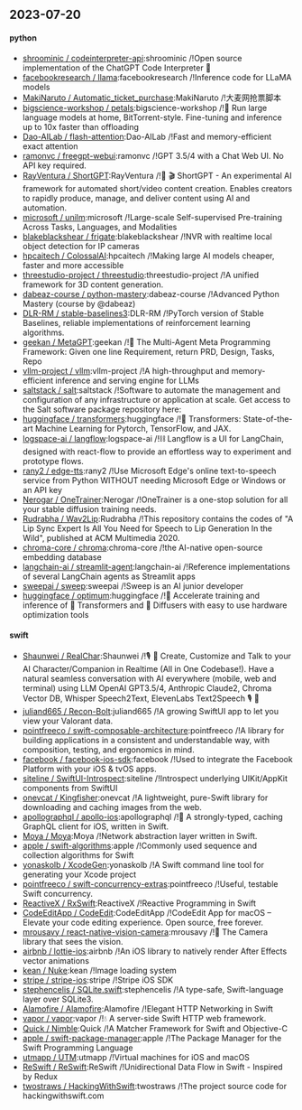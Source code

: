 ## 2023-07-20

#### python
* [shroominic / codeinterpreter-api](https://github.com/shroominic/codeinterpreter-api):shroominic /!Open source implementation of the ChatGPT Code Interpreter
👾
* [facebookresearch / llama](https://github.com/facebookresearch/llama):facebookresearch /!Inference code for LLaMA models
* [MakiNaruto / Automatic_ticket_purchase](https://github.com/MakiNaruto/Automatic_ticket_purchase):MakiNaruto /!大麦网抢票脚本
* [bigscience-workshop / petals](https://github.com/bigscience-workshop/petals):bigscience-workshop /!🌸
Run large language models at home, BitTorrent-style. Fine-tuning and inference up to 10x faster than offloading
* [Dao-AILab / flash-attention](https://github.com/Dao-AILab/flash-attention):Dao-AILab /!Fast and memory-efficient exact attention
* [ramonvc / freegpt-webui](https://github.com/ramonvc/freegpt-webui):ramonvc /!GPT 3.5/4 with a Chat Web UI. No API key required.
* [RayVentura / ShortGPT](https://github.com/RayVentura/ShortGPT):RayVentura /!🚀
🎬
ShortGPT - An experimental AI framework for automated short/video content creation. Enables creators to rapidly produce, manage, and deliver content using AI and automation.
* [microsoft / unilm](https://github.com/microsoft/unilm):microsoft /!Large-scale Self-supervised Pre-training Across Tasks, Languages, and Modalities
* [blakeblackshear / frigate](https://github.com/blakeblackshear/frigate):blakeblackshear /!NVR with realtime local object detection for IP cameras
* [hpcaitech / ColossalAI](https://github.com/hpcaitech/ColossalAI):hpcaitech /!Making large AI models cheaper, faster and more accessible
* [threestudio-project / threestudio](https://github.com/threestudio-project/threestudio):threestudio-project /!A unified framework for 3D content generation.
* [dabeaz-course / python-mastery](https://github.com/dabeaz-course/python-mastery):dabeaz-course /!Advanced Python Mastery (course by @dabeaz)
* [DLR-RM / stable-baselines3](https://github.com/DLR-RM/stable-baselines3):DLR-RM /!PyTorch version of Stable Baselines, reliable implementations of reinforcement learning algorithms.
* [geekan / MetaGPT](https://github.com/geekan/MetaGPT):geekan /!🌟
The Multi-Agent Meta Programming Framework: Given one line Requirement, return PRD, Design, Tasks, Repo
* [vllm-project / vllm](https://github.com/vllm-project/vllm):vllm-project /!A high-throughput and memory-efficient inference and serving engine for LLMs
* [saltstack / salt](https://github.com/saltstack/salt):saltstack /!Software to automate the management and configuration of any infrastructure or application at scale. Get access to the Salt software package repository here:
* [huggingface / transformers](https://github.com/huggingface/transformers):huggingface /!🤗
Transformers: State-of-the-art Machine Learning for Pytorch, TensorFlow, and JAX.
* [logspace-ai / langflow](https://github.com/logspace-ai/langflow):logspace-ai /!⛓️
Langflow is a UI for LangChain, designed with react-flow to provide an effortless way to experiment and prototype flows.
* [rany2 / edge-tts](https://github.com/rany2/edge-tts):rany2 /!Use Microsoft Edge's online text-to-speech service from Python WITHOUT needing Microsoft Edge or Windows or an API key
* [Nerogar / OneTrainer](https://github.com/Nerogar/OneTrainer):Nerogar /!OneTrainer is a one-stop solution for all your stable diffusion training needs.
* [Rudrabha / Wav2Lip](https://github.com/Rudrabha/Wav2Lip):Rudrabha /!This repository contains the codes of "A Lip Sync Expert Is All You Need for Speech to Lip Generation In the Wild", published at ACM Multimedia 2020.
* [chroma-core / chroma](https://github.com/chroma-core/chroma):chroma-core /!the AI-native open-source embedding database
* [langchain-ai / streamlit-agent](https://github.com/langchain-ai/streamlit-agent):langchain-ai /!Reference implementations of several LangChain agents as Streamlit apps
* [sweepai / sweep](https://github.com/sweepai/sweep):sweepai /!Sweep is an AI junior developer
* [huggingface / optimum](https://github.com/huggingface/optimum):huggingface /!🚀
Accelerate training and inference of
🤗
Transformers and
🤗
Diffusers with easy to use hardware optimization tools

#### swift
* [Shaunwei / RealChar](https://github.com/Shaunwei/RealChar):Shaunwei /!🎙️
🤖
Create, Customize and Talk to your AI Character/Companion in Realtime (All in One Codebase!). Have a natural seamless conversation with AI everywhere (mobile, web and terminal) using LLM OpenAI GPT3.5/4, Anthropic Claude2, Chroma Vector DB, Whisper Speech2Text, ElevenLabs Text2Speech
🎙️
🤖
* [juliand665 / Recon-Bolt](https://github.com/juliand665/Recon-Bolt):juliand665 /!A growing SwiftUI app to let you view your Valorant data.
* [pointfreeco / swift-composable-architecture](https://github.com/pointfreeco/swift-composable-architecture):pointfreeco /!A library for building applications in a consistent and understandable way, with composition, testing, and ergonomics in mind.
* [facebook / facebook-ios-sdk](https://github.com/facebook/facebook-ios-sdk):facebook /!Used to integrate the Facebook Platform with your iOS & tvOS apps.
* [siteline / SwiftUI-Introspect](https://github.com/siteline/SwiftUI-Introspect):siteline /!Introspect underlying UIKit/AppKit components from SwiftUI
* [onevcat / Kingfisher](https://github.com/onevcat/Kingfisher):onevcat /!A lightweight, pure-Swift library for downloading and caching images from the web.
* [apollographql / apollo-ios](https://github.com/apollographql/apollo-ios):apollographql /!📱
A strongly-typed, caching GraphQL client for iOS, written in Swift.
* [Moya / Moya](https://github.com/Moya/Moya):Moya /!Network abstraction layer written in Swift.
* [apple / swift-algorithms](https://github.com/apple/swift-algorithms):apple /!Commonly used sequence and collection algorithms for Swift
* [yonaskolb / XcodeGen](https://github.com/yonaskolb/XcodeGen):yonaskolb /!A Swift command line tool for generating your Xcode project
* [pointfreeco / swift-concurrency-extras](https://github.com/pointfreeco/swift-concurrency-extras):pointfreeco /!Useful, testable Swift concurrency.
* [ReactiveX / RxSwift](https://github.com/ReactiveX/RxSwift):ReactiveX /!Reactive Programming in Swift
* [CodeEditApp / CodeEdit](https://github.com/CodeEditApp/CodeEdit):CodeEditApp /!CodeEdit App for macOS – Elevate your code editing experience. Open source, free forever.
* [mrousavy / react-native-vision-camera](https://github.com/mrousavy/react-native-vision-camera):mrousavy /!📸
The Camera library that sees the vision.
* [airbnb / lottie-ios](https://github.com/airbnb/lottie-ios):airbnb /!An iOS library to natively render After Effects vector animations
* [kean / Nuke](https://github.com/kean/Nuke):kean /!Image loading system
* [stripe / stripe-ios](https://github.com/stripe/stripe-ios):stripe /!Stripe iOS SDK
* [stephencelis / SQLite.swift](https://github.com/stephencelis/SQLite.swift):stephencelis /!A type-safe, Swift-language layer over SQLite3.
* [Alamofire / Alamofire](https://github.com/Alamofire/Alamofire):Alamofire /!Elegant HTTP Networking in Swift
* [vapor / vapor](https://github.com/vapor/vapor):vapor /!💧
A server-side Swift HTTP web framework.
* [Quick / Nimble](https://github.com/Quick/Nimble):Quick /!A Matcher Framework for Swift and Objective-C
* [apple / swift-package-manager](https://github.com/apple/swift-package-manager):apple /!The Package Manager for the Swift Programming Language
* [utmapp / UTM](https://github.com/utmapp/UTM):utmapp /!Virtual machines for iOS and macOS
* [ReSwift / ReSwift](https://github.com/ReSwift/ReSwift):ReSwift /!Unidirectional Data Flow in Swift - Inspired by Redux
* [twostraws / HackingWithSwift](https://github.com/twostraws/HackingWithSwift):twostraws /!The project source code for hackingwithswift.com
